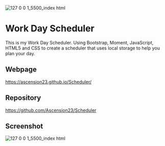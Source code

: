 ![127 0 0 1_5500_index html](https://user-images.githubusercontent.com/77472152/115801958-d0e2a880-a392-11eb-87cb-6ac46efdbad5.png)
# Work Day Scheduler

This is my Work Day Scheduler. Using Bootstrap, Moment, JavaScript, HTML5 and CSS to create a scheduler that uses local storage to help you plan your day.

## Webpage

https://ascension23.github.io/Scheduler/


## Repository

https://github.com/Ascension23/Scheduler

## Screenshot

![127 0 0 1_5500_index html](https://user-images.githubusercontent.com/77472152/115801971-d6d88980-a392-11eb-8302-c5baf5f293d6.png)
